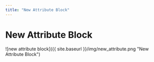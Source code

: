 ```yaml
---
title: "New Attribute Block"
---
```

# New Attribute Block
![new attribute block]({{ site.baseurl }}/img/new_attribute.png "New Attribute Block")